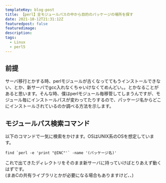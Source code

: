 ```yaml
---
templateKey: blog-post
title: 【perl】全モジュールパスの中から目的のパッケージの場所を探す
date: 2021-10-12T21:31:12Z
featuredpost: false
featuredimage:
description: 
tags:
  - Linux
  - perl5
---
```


## 前提
サーバ移行とかする時、perlモジュールが古くなっててもうインストールできない、とか、新サーバでgcc入れなくちゃいけなくてめんどい。。とかなることがあると思います。そんな時、僕はperlモジュール毎移管してしまうんですが、モジュール毎にインストールパスが変わってたりするので、パッケージ名からどこにインストールされているのか調べる方法を示します。

## モジュールパス検索コマンド
以下のコマンドで一気に検索をかけます。OSはUNIX系のOSを想定しています。

```
find `perl -e 'print "@INC"'` -name '(パッケージ名)'
```

これで出てきたディレクトリをそのまま新サーバに持っていけばとりあえず動くはずです。  
(まあCの共有ライブラリとかが必要になる場合もありますけど、、)
